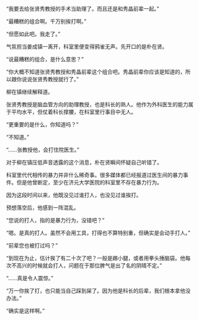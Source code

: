 “我要去给张贤秀教授的手术当助理了。而且还是和秀晶前辈一起。”

“最糟糕的组合啊。千万别挨打啊。”

“但愿如此吧。我走了。”

气氛担当姜成镇一离开，科室里便变得鸦雀无声。先开口的是朴在贤。

“说最糟糕的组合，是什么意思？”

“你大概不知道张贤秀教授和秀晶前辈这个组合吧。秀晶前辈你应该是知道的，所以跟你说说张贤秀教授就行了。”

柳在镇继续解释道。

张贤秀教授是脑血管方向的助理教授，也是科长的熟人。他作为外科医生的能力属于平均水平，但仗着科长撑腰，在科室里行事目中无人。

“更重要的是什么，你知道吗？”

“不知道。”

“……张教授他，会打住院医生。”

对于柳在镇压低声音透露的这个消息，朴在贤瞬间怀疑自己听错了。

科室里代代相传的暴力并非什么稀奇事。很多媒体都已经报道过医生间的暴力事件。但是他曾断定，至少在济元大学医院的科室里不存在暴力行为。

因为这段时间以来，他既没见过谁打人，也没见过谁挨打。

预想落空后，他感到一阵混乱。

“您说的打人，指的是暴力行为，没错吧？”

“嗯。是真的打人。虽然不会用工具，打得也不算特别重，但确实是会动手打人。”

“前辈您也被打过吗？”

“到现在为止，估计挨了有二十次了吧？一般是踢小腿，或者用拳头捶脑袋。他每次不高兴的时候就会打人，问题在于那位脾气是出了名的阴晴不定。”

“……真是令人震惊。”

“万一你挨了打，也只能当自己踩到屎了。因为他是科长的后辈，我们根本拿他没办法。”

“确实是这样啊。”